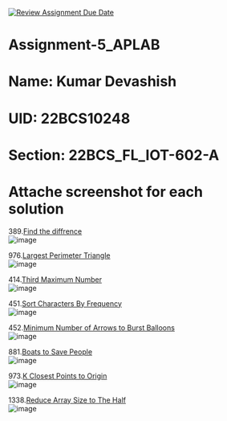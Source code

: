 [![Review Assignment Due Date](https://classroom.github.com/assets/deadline-readme-button-22041afd0340ce965d47ae6ef1cefeee28c7c493a6346c4f15d667ab976d596c.svg)](https://classroom.github.com/a/HPZO0Gv1)
# Assignment-5_APLAB
# Name: Kumar Devashish
# UID: 22BCS10248
# Section: 22BCS_FL_IOT-602-A

# Attache screenshot for each solution
389.[Find the diffrence](https://leetcode.com/problems/find-the-difference/description/)<br>
![image](https://github.com/user-attachments/assets/92b44b9e-167a-46f7-89de-e0605656413b)

976.[Largest Perimeter Triangle](https://leetcode.com/problems/largest-perimeter-triangle/description/)<br>
![image](https://github.com/user-attachments/assets/d2d6d048-57ab-4a63-a44c-1edd7e6bcd85)

414.[Third Maximum Number](https://leetcode.com/problems/third-maximum-number/description/)<br>
![image](https://github.com/user-attachments/assets/e56fd512-0117-4823-a7ae-c84e26e74652)

451.[Sort Characters By Frequency](https://leetcode.com/problems/sort-characters-by-frequency/description/)<br>
![image](https://github.com/user-attachments/assets/c0055926-fb19-463d-9904-c783aeafc8fd)

452.[Minimum Number of Arrows to Burst Balloons](https://leetcode.com/problems/minimum-number-of-arrows-to-burst-balloons/)<br>
![image](https://github.com/user-attachments/assets/a2af521a-fd1a-4b85-bfd1-72a10a6662c5)

881.[Boats to Save People](https://leetcode.com/problems/boats-to-save-people/description/)<br>
![image](https://github.com/user-attachments/assets/d3d4ad99-e6c4-4e69-9cbf-fb237322dffa)

973.[K Closest Points to Origin](https://leetcode.com/problems/k-closest-points-to-origin/description/)<br>
![image](https://github.com/user-attachments/assets/9ce19d26-676f-4aeb-930b-4b54981c2528)

1338.[Reduce Array Size to The Half](https://leetcode.com/problems/reduce-array-size-to-the-half/description/)<br>
![image](https://github.com/user-attachments/assets/c86e6e28-3cfc-4b76-b5fc-ef4cf9bc7b39)

